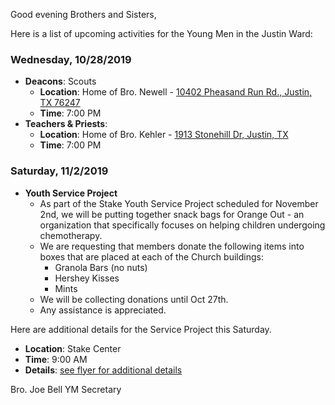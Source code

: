 Good evening Brothers and Sisters,

Here is a list of upcoming activities for the Young Men in the Justin Ward:


### Wednesday, 10/28/2019
- **Deacons**: Scouts
	- **Location**: Home of Bro. Newell - [10402 Pheasand Run Rd., Justin, TX 76247](https://goo.gl/maps/qTW65qAKBHDyWAu66)
	- **Time**: 7:00 PM
- **Teachers & Priests**:
	- **Location**: Home of Bro. Kehler - [1913 Stonehill Dr, Justin, TX](https://goo.gl/maps/FZkroyHRFxj)
	- **Time**: 7:00 PM


### Saturday, 11/2/2019
- **Youth Service Project**
	- As part of the Stake Youth Service Project scheduled for November 2nd, we will be putting together snack bags for Orange Out - an organization that specifically focuses on helping children undergoing chemotherapy.
	- We are requesting that members donate the following items into boxes that are placed at each of the Church buildings:
		- Granola Bars (no nuts)
		- Hershey Kisses
		- Mints
	- We will be collecting donations until Oct 27th.
	- Any assistance is appreciated.


Here are additional details for the Service Project this Saturday.
- **Location**: Stake Center
- **Time**: 9:00 AM
- **Details**: [see flyer for additional details](https://drive.google.com/open?id=12bmZJsXWedmc2F1I6wdGlqCSDarru-Ry)


Bro. Joe Bell
YM Secretary
